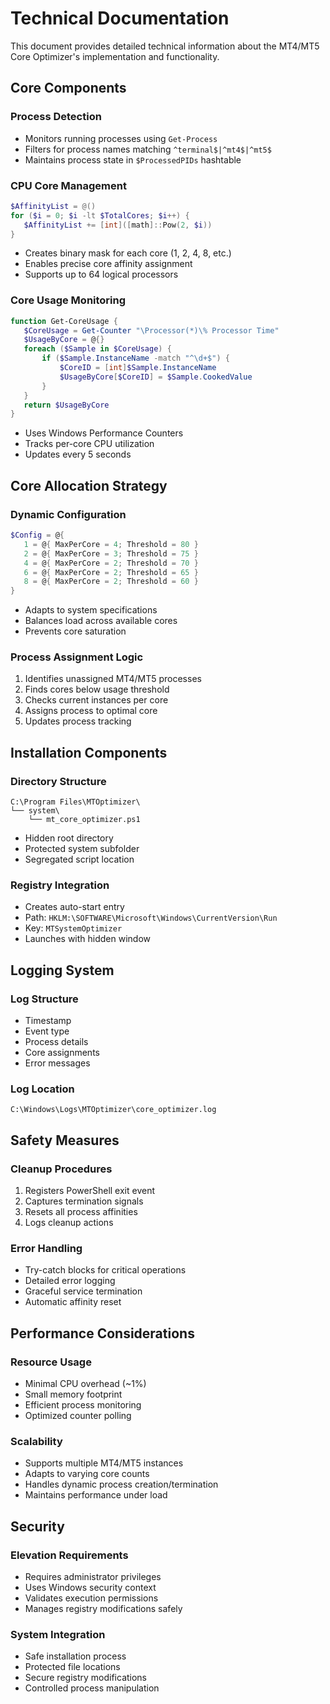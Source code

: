 # Technical Documentation

This document provides detailed technical information about the MT4/MT5 Core Optimizer's implementation and functionality.

## Core Components

### Process Detection
- Monitors running processes using `Get-Process`
- Filters for process names matching `^terminal$|^mt4$|^mt5$`
- Maintains process state in `$ProcessedPIDs` hashtable

### CPU Core Management
```powershell
$AffinityList = @()
for ($i = 0; $i -lt $TotalCores; $i++) {
   $AffinityList += [int]([math]::Pow(2, $i))
}
```
- Creates binary mask for each core (1, 2, 4, 8, etc.)
- Enables precise core affinity assignment
- Supports up to 64 logical processors

### Core Usage Monitoring
```powershell
function Get-CoreUsage {
   $CoreUsage = Get-Counter "\Processor(*)\% Processor Time"
   $UsageByCore = @{}
   foreach ($Sample in $CoreUsage) {
       if ($Sample.InstanceName -match "^\d+$") {
           $CoreID = [int]$Sample.InstanceName
           $UsageByCore[$CoreID] = $Sample.CookedValue
       }
   }
   return $UsageByCore
}
```
- Uses Windows Performance Counters
- Tracks per-core CPU utilization
- Updates every 5 seconds

## Core Allocation Strategy

### Dynamic Configuration
```powershell
$Config = @{
   1 = @{ MaxPerCore = 4; Threshold = 80 }
   2 = @{ MaxPerCore = 3; Threshold = 75 }
   4 = @{ MaxPerCore = 2; Threshold = 70 }
   6 = @{ MaxPerCore = 2; Threshold = 65 }
   8 = @{ MaxPerCore = 2; Threshold = 60 }
}
```
- Adapts to system specifications
- Balances load across available cores
- Prevents core saturation

### Process Assignment Logic
1. Identifies unassigned MT4/MT5 processes
2. Finds cores below usage threshold
3. Checks current instances per core
4. Assigns process to optimal core
5. Updates process tracking

## Installation Components

### Directory Structure
```
C:\Program Files\MTOptimizer\
└── system\
    └── mt_core_optimizer.ps1
```
- Hidden root directory
- Protected system subfolder
- Segregated script location

### Registry Integration
- Creates auto-start entry
- Path: `HKLM:\SOFTWARE\Microsoft\Windows\CurrentVersion\Run`
- Key: `MTSystemOptimizer`
- Launches with hidden window

## Logging System

### Log Structure
- Timestamp
- Event type
- Process details
- Core assignments
- Error messages

### Log Location
```
C:\Windows\Logs\MTOptimizer\core_optimizer.log
```

## Safety Measures

### Cleanup Procedures
1. Registers PowerShell exit event
2. Captures termination signals
3. Resets all process affinities
4. Logs cleanup actions

### Error Handling
- Try-catch blocks for critical operations
- Detailed error logging
- Graceful service termination
- Automatic affinity reset

## Performance Considerations

### Resource Usage
- Minimal CPU overhead (~1%)
- Small memory footprint
- Efficient process monitoring
- Optimized counter polling

### Scalability
- Supports multiple MT4/MT5 instances
- Adapts to varying core counts
- Handles dynamic process creation/termination
- Maintains performance under load

## Security

### Elevation Requirements
- Requires administrator privileges
- Uses Windows security context
- Validates execution permissions
- Manages registry modifications safely

### System Integration
- Safe installation process
- Protected file locations
- Secure registry modifications
- Controlled process manipulation
